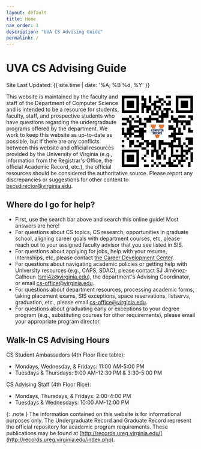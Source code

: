 ```yaml
---
layout: default
title: Home
nav_order: 1
description: "UVA CS Advising Guide"
permalink: /
---
```


# UVA CS Advising Guide

Site Last Updated: {{ site.time | date: '%A, %B %d, %Y' }}

<img style="float: right;" src="/assets/images/qrcode.png">

This website is maintained by the faculty and staff of the Department of Computer Science and is intended to be a resource for students, faculty, staff, and prospective students who have questions regarding the undergradaute programs offered by the department.  We work to keep this website as up-to-date as possible, but if there are any conflicts between this website and official resources provided by the University of Virginia (e.g., information from the Registrar's Office, the official Academic Record, etc.), the official resources should be considered the authoritative source.  Please report any discrepancies or suggestions for other content to [bscsdirector@virginia.edu](mailto:bscsdirector@virginia.edu).

## Where do I go for help?

- First, use the search bar above and search this online guide!  Most answers are here!
- For questions about CS topics, CS research, opportunities in graduate school, aligning career goals with department courses, etc, please reach out to your assigned faculty advisor that you see listed in SIS.
- For questions about applying for jobs, help with your resume, internships, etc, please contact [the Career Development Center](https://engineering.virginia.edu/offices-programs/center-engineering-career-development).
- For questions about navigating academic policies or getting help with University resources (e.g., CAPS, SDAC), please contact SJ Jimènez-Calhoun ([smj4z@virginia.edu](mailto:smj4z@virginia.edu)), the department's Advising Coordinator, or email [cs-office@virginia.edu](mailto:cs-office@virginia.edu).
- For questions about department resources, processing academic forms, taking placement exams, SIS exceptions, space reservations, listservs, graduation, etc., please email [cs-office@virginia.edu](mailto:cs-office@virginia.edu).
- For questions about graduating early or exceptions to your degree program (e.g., substituting courses for other requirements), please email your appropriate program director.

## Walk-In CS Advising Hours

CS Student Ambassadors (4th Floor Rice table):

- Mondays, Wednesday, & Fridays: 11:00 AM-5:00 PM
- Tuesdays & Thursdays: 9:00 AM-12:30 PM & 3:30-5:00 PM

CS Advising Staff (4th Floor Rice):

- Mondays, Thursdays, & Fridays: 2:00-4:00 PM
- Tuesdays & Wednesdays: 10:00 AM-12:00 PM

{: .note }
The information contained on this website is for informational purposes only. The Undergraduate Record and Graduate Record represent the official repository for academic program requirements. These publications may be found at [http://records.ureg.virginia.edu/](http://records.ureg.virginia.edu/index.php).